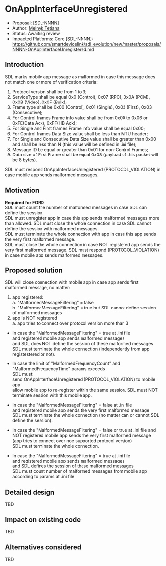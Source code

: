 # OnAppInterfaceUnregistered 

* Proposal: [SDL-NNNN]
* Author: [Melnyk Tetiana](https://github.com/TMelnyk)
* Status: Awaiting review
* Impacted Platforms: Core
[SDL-NNNN]: https://github.com/smartdevicelink/sdl_evolution/new/master/proposals/NNNN-OnAppInterfaceUnregistered.md

## Introduction
SDL marks mobile app message as malformed in case this message does not match one or more of verification criteria:  
1. Protocol version shall be from 1 to 3;  
2. ServiceType shall be equal 0x0 (Control), 0x07 (RPC), 0x0A (PCM), 0x0B (Video), 0x0F (Bulk);  
3. Frame type shall be 0x00 (Control), 0x01 (Single), 0x02 (First), 0x03 (Consecutive);  
4. For Control frames Frame info value shall be from 0x00 to 0x06 or 0xFE(Data Ack), 0xFF(HB Ack);  
5. For Single and First frames Frame info value shall be equal 0x00;  
6. For Control frames Data Size value shall be less than MTU header;  
7. For Single and Consecutive Data Size value shall be greater than 0x00 and shall be less than N (this value will be defined in .ini file);  
8. Message ID be equal or greater than 0x01 for non-Control Frames;  
9. Data size of First Frame shall be equal 0x08 (payload of this packet will be 8 bytes).  

SDL must respond OnAppInterfaceUnregistered (PROTOCOL_VIOLATION) in case mobile app sends malformed messages.

## Motivation
**Required for FORD**  
SDL must count the number of malformed messages in case SDL can define the session.  
SDL must unregister app in case this app sends malformed messages more than allowed. 
SDL must close the whole connection in case SDL cannot define the session with malformed messages.  
SDL must terminate the whole connection with app in case this app sends the very first malformed message.  
SDL must close the whole connection in case NOT registered app sends the very first malformed message.
SDL must respond (PROTOCOL_VIOLATION) in case mobile app sends malformed messages. 

## Proposed solution 
SDL will close connection with mobile app in case app sends first malformed message, no matter:  
1. app registered:  
a. "MalformedMessageFiltering" = false  
b. "MalformedMessageFiltering" = true but SDL cannot define session of malformed messages  
2. app is NOT registered  
a. app tries to connect over protocol version more than 3 

* In case the "MalformedMessageFiltering" = true at .ini file  
and registered mobile app sends malformed messages  
and SDL does NOT define the session of these malformed messages  
SDL must terminate the whole connection (independently from app registestered or not).

* In case the limit of "MalformedFrequencyCount" and "MalformedFrequencyTime" params exceeds  
SDL must:  
send OnAppInterfaceUnregistered (PROTOCOL_VIOLATION) to mobile app  
allow mobile app to re-register within the same session.
SDL must NOT terminate session with this mobile app.

* In case the "MalformedMessageFiltering" = false at .ini file   
and registered mobile app sends the very first malformed message  
SDL must terminate the whole connection (no matter can or cannot SDL define the session).

* In case the "MalformedMessageFiltering" = false or true at .ini file 
and NOT registered mobile app sends the very first malformed message (app tries to connect over noе supported protocol version)  
SDL must terminate the whole connection.

* In case the "MalformedMessageFiltering" = true at .ini file  
and registered mobile app sends malformed messages  
and SDL defines the session of these malformed messages  
SDL must count number of malformed messages from mobile app according to params at .ini file 

## Detailed design
TBD

## Impact on existing code
TBD

## Alternatives considered
TBD
